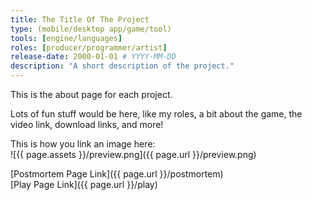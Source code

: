 ```yaml
---
title: The Title Of The Project
type: (mobile/desktop app/game/tool)
tools: [engine/languages]
roles: [producer/programmer/artist]
release-date: 2000-01-01 # YYYY-MM-DD
description: "A short description of the project."
---
```


This is the about page for each project.   

Lots of fun stuff would be here, like my roles, a bit about the game, the video link, download links, and more!  

This is how you link an image here:  
![{{ page.assets }}/preview.png]({{ page.url }}/preview.png)  

[Postmortem Page Link]({{ page.url }}/postmortem)  
[Play Page Link]({{ page.url }}/play)  
